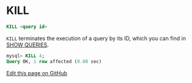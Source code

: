 # KILL

<!-- example KILL -->
```sql
KILL <query id>
```

`KILL` terminates the execution of a query by its ID, which you can find in [SHOW QUERIES](../Node_info_and_management/SHOW_QUERIES.md#SHOW-QUERIES).

<!-- request SQL -->
```sql
mysql> KILL 4;
Query OK, 1 row affected (0.00 sec)
```

<!-- end -->

[Edit this page on GitHub](https://github.com/manticoresoftware/manticoresearch/tree/master/manual/Node_info_and_management/KILL.md)

<!-- proofread -->